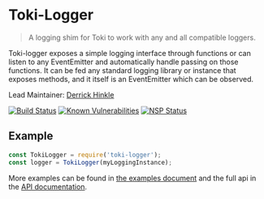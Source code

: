 # Toki-Logger <!-- Repo Name -->
> A logging shim for Toki to work with any and all compatible loggers. <!-- Repo Brief Description -->

Toki-logger exposes a simple logging interface through functions or can listen to any EventEmitter and automatically handle passing on those functions. It can be fed any standard logging library or instance that exposes methods, and it itself is an EventEmitter which can be observed.

<!-- Maintainer (Hint, probably you) -->
Lead Maintainer: [Derrick Hinkle](https://github.com/dhinklexo)

<!-- Badges Go Here -->
[![Build Status](https://travis-ci.org/xogroup/toki-logger.svg?branch=master)](https://travis-ci.org/xogroup/toki-logger)
[![Known Vulnerabilities](https://snyk.io/test/github/xogroup/toki-logger/badge.svg)](https://snyk.io/test/github/xogroup/toki-logger)
[![NSP Status](https://nodesecurity.io/orgs/xo-group/projects/9bb6d883-8850-4bcc-bbff-d602e647163c/badge)](https://nodesecurity.io/orgs/xo-group/projects/9bb6d883-8850-4bcc-bbff-d602e647163c)
<!-- End Badges -->
<!-- Quick Example -->
## Example
```javascript
const TokiLogger = require('toki-logger');
const logger = TokiLogger(myLoggingInstance);
```

More examples can be found in [the examples document](Example.md) and the full api in the [API documentation](API.md).

<!-- Anything Else (Sponsors, Links, Etc) -->
